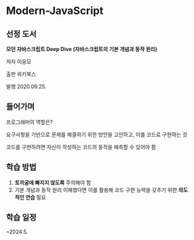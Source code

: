 # Modern-JavaScript

## 선정 도서
**모던 자바스크립트 Deep Dive (자바스크립트의 기본 개념과 동작 원리)**

저자 이웅모

출판 위키북스

발행 2020.09.25.

## 들어가며

프로그래머의 역할은? 

 요구사항을 기반으로 문제를 해결하기 위한 방안을 고안하고, 이를 코드로 구현하는 것

코드를 구현하려면 자신이 작성하는 코드의 동작을 예측할 수 있어야 함

## 학습 방법
1. **토끼굴에 빠지지 않도록** 주의해야 함 
2. 기본 개념과 동작 원리 이해했다면 이를 활용해 코드 구현 능력을 갖추기 위한 **의도적인 연습** 필요



## 학습 일정

~2024.5.

